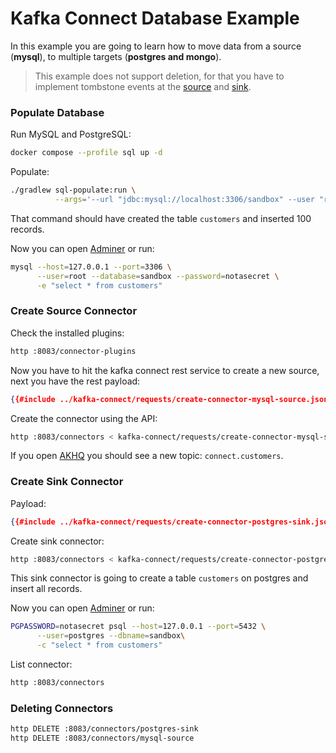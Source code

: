 # Kafka Connect Database Example

In this example you are going to learn how to move data from a source (**mysql**),
to multiple targets (**postgres and mongo**).

> This example does not support deletion, for that you have to implement tombstone events at the [source](https://debezium.io/documentation/reference/connectors/postgresql.html#postgresql-tombstone-events) and [sink](https://docs.confluent.io/kafka-connect-jdbc/current/sink-connector/index.html#jdbc-sink-delete-mode).

### Populate Database

Run MySQL and PostgreSQL:

```bash
docker compose --profile sql up -d
```

Populate:

```bash
./gradlew sql-populate:run \
          --args='--url "jdbc:mysql://localhost:3306/sandbox" --user "root" --password "notasecret" 10'
```

That command should have created the table `customers` and inserted 100 records.

Now you can open [Adminer](http://localhost:9090) or run:

```bash
mysql --host=127.0.0.1 --port=3306 \
      --user=root --database=sandbox --password=notasecret \
      -e "select * from customers"
```

### Create Source Connector

Check the installed plugins:

```bash
http :8083/connector-plugins
```

Now you have to hit the kafka connect rest service to create a new source, next you have the rest payload:

```json
{{#include ../kafka-connect/requests/create-connector-mysql-source.json}}
```

Create the connector using the API:

```bash
http :8083/connectors < kafka-connect/requests/create-connector-mysql-source.json
```

If you open [AKHQ](http://localhost:8080) you should see a new topic: `connect.customers`.

### Create Sink Connector

Payload:

```json
{{#include ../kafka-connect/requests/create-connector-postgres-sink.json}}
```

Create sink connector:

```bash
http :8083/connectors < kafka-connect/requests/create-connector-postgres-sink.json
```

This sink connector is going to create a table `customers` on postgres and insert all records.

Now you can open [Adminer](http://localhost:9090) or run:

```bash
PGPASSWORD=notasecret psql --host=127.0.0.1 --port=5432 \
      --user=postgres --dbname=sandbox\
      -c "select * from customers"
```

List connector:

```bash
http :8083/connectors
```

### Deleting Connectors

```bash
http DELETE :8083/connectors/postgres-sink
http DELETE :8083/connectors/mysql-source
```
